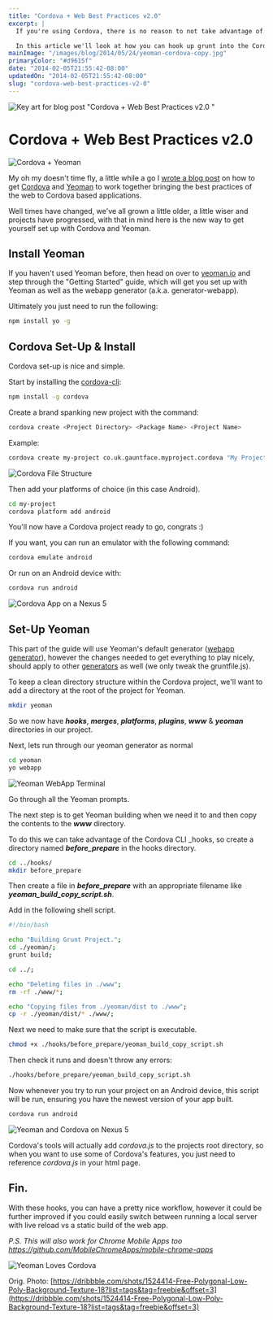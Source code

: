 ```yaml
---
title: "Cordova + Web Best Practices v2.0"
excerpt: |
  If you're using Cordova, there is no reason to not take advantage of build tools like grunt and fewer bytes to load will still cut down load times inside your apps.

  In this article we'll look at how you can hook up grunt into the Cordova build process, meaning you have one command to build your web project, copy that over into Cordova and build the project onto your device.
mainImage: "/images/blog/2014/05/24/yeoman-cordova-copy.jpg"
primaryColor: "#d9615f"
date: "2014-02-05T21:55:42-08:00"
updatedOn: "2014-02-05T21:55:42-08:00"
slug: "cordova-web-best-practices-v2-0"
---
```

![Key art for blog post "Cordova + Web Best Practices v2.0 "](/images/blog/2014/05/24/yeoman-cordova-copy.jpg)

# Cordova + Web Best Practices v2.0

![Cordova + Yeoman](/images/blog/2013/07/Cordova-and-Yeoman.png)

My oh my doesn't time fly, a little while a go I [wrote a blog post](http://blog.gauntface.co.uk/2013/07/18/cordova-web-best-practices/) on how to get [Cordova](http://cordova.apache.org/) and [Yeoman](http://yeoman.io/) to work together bringing the best practices of the web to Cordova based applications.

Well times have changed, we've all grown a little older, a little wiser and projects have progressed, with that in mind here is the new way to get yourself set up with Cordova and Yeoman.

## Install Yeoman

If you haven't used Yeoman before, then head on over to [yeoman.io](http://yeoman.io/) and step through the "Getting Started" guide, which will get you set up with Yeoman as well as the webapp generator (a.k.a. generator-webapp).

Ultimately you just need to run the following:

```bash
npm install yo -g
```

## Cordova Set-Up & Install

Cordova set-up is nice and simple.

Start by installing the [cordova-cli](https://github.com/apache/cordova-cli):

```bash
npm install -g cordova
```

Create a brand spanking new project with the command:

```bash
cordova create <Project Directory> <Package Name> <Project Name>
```

Example:

```bash
cordova create my-project co.uk.gauntface.myproject.cordova "My Project"
```

![Cordova File Structure](/images/blog/2014/02/cordova-file-structure.png)

Then add your platforms of choice (in this case Android).

```bash
cd my-project
cordova platform add android
```

You'll now have a Cordova project ready to go, congrats :)

If you want, you can run an emulator with the following command:

```bash
cordova emulate android
```

Or run on an Android device with:

```bash
cordova run android
```

![Cordova App on a Nexus 5](/images/blog/2014/02/Cordova-App-Launch1.png "600")

## Set-Up Yeoman

This part of the guide will use Yeoman's default generator ([webapp generator](https://github.com/yeoman/generator-webapp)), however the changes needed to get everything to play nicely, should apply to other [generators](http://yeoman.io/generators.html) as well (we only tweak the gruntfile.js).

To keep a clean directory structure within the Cordova project, we'll want to add a directory at the root of the project for Yeoman.

```bash
mkdir yeoman
```

So we now have _**hooks**_, _**merges**_, _**platforms**_, _**plugins**_, _**www**_ & _**yeoman**_ directories in our project.

Next, lets run through our yeoman generator as normal

```bash
cd yeoman
yo webapp
```

![Yeoman WebApp Terminal](/images/blog/2014/02/Yeoman-Terminal-Crop.png)

Go through all the Yeoman prompts.

The next step is to get Yeoman building when we need it to and then copy the contents to the _**www**_ directory.

To do this we can take advantage of the Cordova CLI _hooks, so create a directory named _**before_prepare**_ in the hooks directory.

```bash
cd ../hooks/
mkdir before_prepare
```

Then create a file in _**before_prepare**_ with an appropriate filename like _**yeoman_build_copy_script.sh**_.

Add in the following shell script.

```bash
#!/bin/bash

echo "Building Grunt Project.";
cd ./yeoman/;
grunt build;

cd ../;

echo "Deleting files in ./www";
rm -rf ./www/*;

echo "Copying files from ./yeoman/dist to ./www";
cp -r ./yeoman/dist/* ./www/;
```

Next we need to make sure that the script is executable.

```bash
chmod +x ./hooks/before_prepare/yeoman_build_copy_script.sh
```

Then check it runs and doesn't throw any errors:

```bash
./hooks/before_prepare/yeoman_build_copy_script.sh
```

Now whenever you try to run your project on an Android device, this script will be run, ensuring you have the newest version of your app built.

```bash
cordova run android
```

![Yeoman and Cordova on Nexus 5](/images/blog/2014/02/Yeoman-and-Cordova.png "600")

Cordova's tools will actually add _cordova.js_ to the projects root directory, so when you want to use some of Cordova's features, you just need to reference _cordova.js_ in your html page.

## Fin.

With these hooks, you can have a pretty nice workflow, however it could be further improved if you could easily switch between running a local server with live reload vs a static build of the web app.

_P.S. This will also work for Chrome Mobile Apps too <https://github.com/MobileChromeApps/mobile-chrome-apps>_

![Yeoman Loves Cordova](/images/blog/2013/07/Yeoman-Heart-Cordova.png)

Orig. Photo: [https://dribbble.com/shots/1524414-Free-Polygonal-Low-Poly-Background-Texture-18?list=tags&tag=freebie&offset=3](https://dribbble.com/shots/1524414-Free-Polygonal-Low-Poly-Background-Texture-18?list=tags&tag=freebie&offset=3)